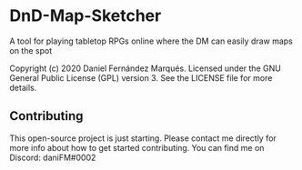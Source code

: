 # DnD-Map-Sketcher

A tool for playing tabletop RPGs online where the DM can easily draw maps on the spot

Copyright (c) 2020 Daniel Fernández Marqués. Licensed under the GNU General Public License (GPL) version 3. See the LICENSE file for more details.

## Contributing

This open-source project is just starting. Please contact me directly for more info about how to get started contributing. You can find me on Discord: daniFM#0002
